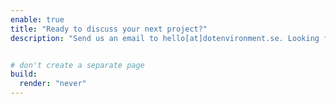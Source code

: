 ```yaml
---
enable: true
title: "Ready to discuss your next project?"
description: "Send us an email to hello[at]dotenvironment.se. Looking forward to hearing from you!"


# don't create a separate page
build:
  render: "never"
---
```

